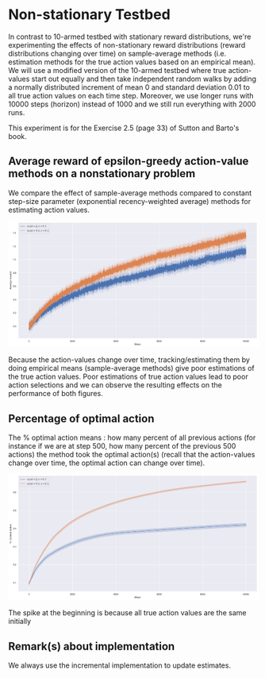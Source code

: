 # Non-stationary Testbed

In contrast to 10-armed testbed with stationary reward distributions, we're experimenting the effects of non-stationary reward distributions (reward distributions changing over time) on sample-average methods (i.e. estimation methods for the true action values based on an empirical mean).
We will use a modified version of the 10-armed testbed where true action-values start out equally and then take independent random walks by adding a normally distributed increment of mean 0 and standard deviation 0.01 to all true action values on each time step.
Moreover, we use longer runs with 10000 steps (horizon) instead of 1000 and we still run everything with 2000 runs.

This experiment is for the Exercise 2.5 (page 33) of Sutton and Barto's book.

## Average reward of epsilon-greedy action-value methods on a nonstationary problem
We compare the effect of sample-average methods compared to constant step-size parameter (exponential recency-weighted average) methods for estimating action values.

![avg reward](./images/avg_reward.png)

Because the action-values change over time, tracking/estimating them by doing empirical means (sample-average methods) give poor estimations of the true action values.
Poor estimations of true action values lead to poor action selections and we can observe the resulting effects on the performance of both figures.

## Percentage of optimal action

The % optimal action means : how many percent of all previous actions (for instance if we are at step 500, how many percent of the previous 500 actions) the method took the optimal action(s) (recall that the action-values change over time, the optimal action can change over time).

![percent optimal action](./images/percent_optimal_action.png)

The spike at the beginning is because all true action values are the same initially

## Remark(s) about implementation

We always use the incremental implementation to update estimates.
